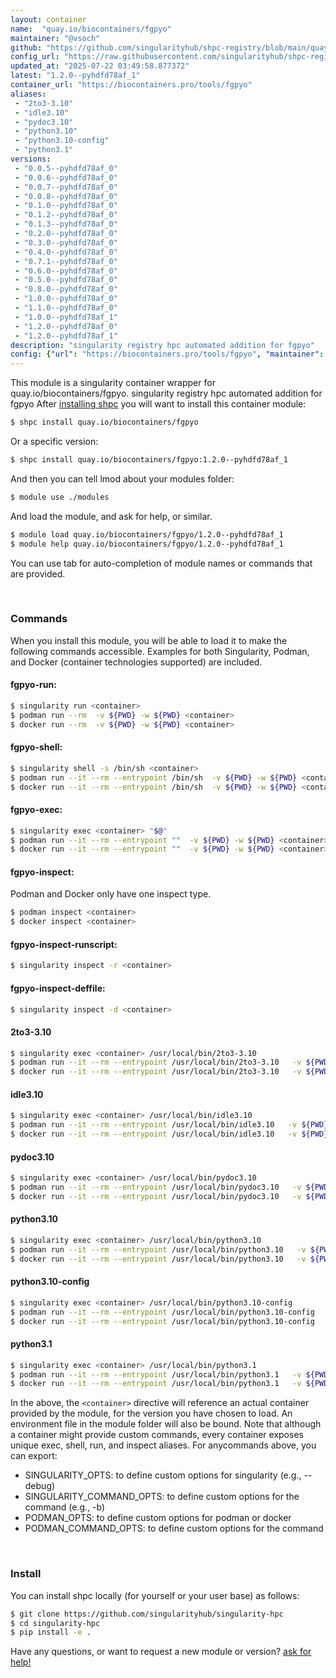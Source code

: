 ```yaml
---
layout: container
name:  "quay.io/biocontainers/fgpyo"
maintainer: "@vsoch"
github: "https://github.com/singularityhub/shpc-registry/blob/main/quay.io/biocontainers/fgpyo/container.yaml"
config_url: "https://raw.githubusercontent.com/singularityhub/shpc-registry/main/quay.io/biocontainers/fgpyo/container.yaml"
updated_at: "2025-07-22 03:49:58.877372"
latest: "1.2.0--pyhdfd78af_1"
container_url: "https://biocontainers.pro/tools/fgpyo"
aliases:
 - "2to3-3.10"
 - "idle3.10"
 - "pydoc3.10"
 - "python3.10"
 - "python3.10-config"
 - "python3.1"
versions:
 - "0.0.5--pyhdfd78af_0"
 - "0.0.6--pyhdfd78af_0"
 - "0.0.7--pyhdfd78af_0"
 - "0.0.8--pyhdfd78af_0"
 - "0.1.0--pyhdfd78af_0"
 - "0.1.2--pyhdfd78af_0"
 - "0.1.3--pyhdfd78af_0"
 - "0.2.0--pyhdfd78af_0"
 - "0.3.0--pyhdfd78af_0"
 - "0.4.0--pyhdfd78af_0"
 - "0.7.1--pyhdfd78af_0"
 - "0.6.0--pyhdfd78af_0"
 - "0.5.0--pyhdfd78af_0"
 - "0.8.0--pyhdfd78af_0"
 - "1.0.0--pyhdfd78af_0"
 - "1.1.0--pyhdfd78af_0"
 - "1.0.0--pyhdfd78af_1"
 - "1.2.0--pyhdfd78af_0"
 - "1.2.0--pyhdfd78af_1"
description: "singularity registry hpc automated addition for fgpyo"
config: {"url": "https://biocontainers.pro/tools/fgpyo", "maintainer": "@vsoch", "description": "singularity registry hpc automated addition for fgpyo", "latest": {"1.2.0--pyhdfd78af_1": "sha256:36e197ac670e0c62beef36219ecd62227205d2e7b0e3c6401cd8f2d1f384d3fc"}, "tags": {"0.0.5--pyhdfd78af_0": "sha256:84a3d6c8bb8b341403007ed54edf11d218aabadc777a27b7eccb1741d29b05cb", "0.0.6--pyhdfd78af_0": "sha256:1e4d36c00d27f78bfea912b4e05dd808da3a4be0b8f45018884d0551eeadb4a6", "0.0.7--pyhdfd78af_0": "sha256:28b830ca50a804ffbbcec4f6044aee7aa1bd7dd463538dc662548efb9a7b5938", "0.0.8--pyhdfd78af_0": "sha256:dc6626ee0cd133440c0cbfc005258e479008c71320e6f0142c9f390fc8f488cc", "0.1.0--pyhdfd78af_0": "sha256:44a6ede8d1aab2d130e40cb605588bf2c9046297f125d05757c66d9e5a51b8da", "0.1.2--pyhdfd78af_0": "sha256:d0eac5044dafe692f381420a4caf62d2a540e806bcaa08800ec281094d4f1743", "0.1.3--pyhdfd78af_0": "sha256:75d579cdaab75ecdda1221b8eb7a0ec179700ede9ce601e4331af3110af7358d", "0.2.0--pyhdfd78af_0": "sha256:95df4844ed3b62cd2ebf1c3afe2373d91bd738dcca7a224a46eb75a9a4eedd25", "0.3.0--pyhdfd78af_0": "sha256:2d4555f752543186f49251963c09517c17550cd6cf12138eb63494c2ef5a420b", "0.4.0--pyhdfd78af_0": "sha256:e61fa349924a29597dfee46f4b9235a6ef0f75cdf55ee6b19564d88f34a99b91", "0.7.1--pyhdfd78af_0": "sha256:502a87af5e81d322e3465980539da7d08a7390cad1b17f43c8043b56a2809086", "0.6.0--pyhdfd78af_0": "sha256:1e336b72cf0b843117471c8a6a03a074e1ddc18400280c98495777139268f0da", "0.5.0--pyhdfd78af_0": "sha256:1c35e0316904fc6d62886e7ed06b44d68ab58dfdd50cf8efa955b885b3f4aaeb", "0.8.0--pyhdfd78af_0": "sha256:e05e6f254712f840afd86352912526ea0f8049114599163008c9a4ceed45338f", "1.0.0--pyhdfd78af_0": "sha256:11cfea604fe76dfe13acd8daa06856273ab89fc16364ef154df4267d1eeafd2a", "1.1.0--pyhdfd78af_0": "sha256:0523b396378f77713eee991ba74419a1c2f0cc9cf66fbea3a34f2be21c8c5629", "1.0.0--pyhdfd78af_1": "sha256:04a7f43f066158f49b0ee5863befac967d0e76a4bbcdb76fff469a0955e9ebdb", "1.2.0--pyhdfd78af_0": "sha256:5c12a413ee81e8f64ef83608984bda74d9ac5ac6c1c95d76d7e85f67fdebade9", "1.2.0--pyhdfd78af_1": "sha256:36e197ac670e0c62beef36219ecd62227205d2e7b0e3c6401cd8f2d1f384d3fc"}, "docker": "quay.io/biocontainers/fgpyo", "aliases": {"2to3-3.10": "/usr/local/bin/2to3-3.10", "idle3.10": "/usr/local/bin/idle3.10", "pydoc3.10": "/usr/local/bin/pydoc3.10", "python3.10": "/usr/local/bin/python3.10", "python3.10-config": "/usr/local/bin/python3.10-config", "python3.1": "/usr/local/bin/python3.1"}}
---
```


This module is a singularity container wrapper for quay.io/biocontainers/fgpyo.
singularity registry hpc automated addition for fgpyo
After [installing shpc](#install) you will want to install this container module:


```bash
$ shpc install quay.io/biocontainers/fgpyo
```

Or a specific version:

```bash
$ shpc install quay.io/biocontainers/fgpyo:1.2.0--pyhdfd78af_1
```

And then you can tell lmod about your modules folder:

```bash
$ module use ./modules
```

And load the module, and ask for help, or similar.

```bash
$ module load quay.io/biocontainers/fgpyo/1.2.0--pyhdfd78af_1
$ module help quay.io/biocontainers/fgpyo/1.2.0--pyhdfd78af_1
```

You can use tab for auto-completion of module names or commands that are provided.

<br>

### Commands

When you install this module, you will be able to load it to make the following commands accessible.
Examples for both Singularity, Podman, and Docker (container technologies supported) are included.

#### fgpyo-run:

```bash
$ singularity run <container>
$ podman run --rm  -v ${PWD} -w ${PWD} <container>
$ docker run --rm  -v ${PWD} -w ${PWD} <container>
```

#### fgpyo-shell:

```bash
$ singularity shell -s /bin/sh <container>
$ podman run --it --rm --entrypoint /bin/sh  -v ${PWD} -w ${PWD} <container>
$ docker run --it --rm --entrypoint /bin/sh  -v ${PWD} -w ${PWD} <container>
```

#### fgpyo-exec:

```bash
$ singularity exec <container> "$@"
$ podman run --it --rm --entrypoint ""  -v ${PWD} -w ${PWD} <container> "$@"
$ docker run --it --rm --entrypoint ""  -v ${PWD} -w ${PWD} <container> "$@"
```

#### fgpyo-inspect:

Podman and Docker only have one inspect type.

```bash
$ podman inspect <container>
$ docker inspect <container>
```

#### fgpyo-inspect-runscript:

```bash
$ singularity inspect -r <container>
```

#### fgpyo-inspect-deffile:

```bash
$ singularity inspect -d <container>
```


#### 2to3-3.10

```bash
$ singularity exec <container> /usr/local/bin/2to3-3.10
$ podman run --it --rm --entrypoint /usr/local/bin/2to3-3.10   -v ${PWD} -w ${PWD} <container> -c " $@"
$ docker run --it --rm --entrypoint /usr/local/bin/2to3-3.10   -v ${PWD} -w ${PWD} <container> -c " $@"
```


#### idle3.10

```bash
$ singularity exec <container> /usr/local/bin/idle3.10
$ podman run --it --rm --entrypoint /usr/local/bin/idle3.10   -v ${PWD} -w ${PWD} <container> -c " $@"
$ docker run --it --rm --entrypoint /usr/local/bin/idle3.10   -v ${PWD} -w ${PWD} <container> -c " $@"
```


#### pydoc3.10

```bash
$ singularity exec <container> /usr/local/bin/pydoc3.10
$ podman run --it --rm --entrypoint /usr/local/bin/pydoc3.10   -v ${PWD} -w ${PWD} <container> -c " $@"
$ docker run --it --rm --entrypoint /usr/local/bin/pydoc3.10   -v ${PWD} -w ${PWD} <container> -c " $@"
```


#### python3.10

```bash
$ singularity exec <container> /usr/local/bin/python3.10
$ podman run --it --rm --entrypoint /usr/local/bin/python3.10   -v ${PWD} -w ${PWD} <container> -c " $@"
$ docker run --it --rm --entrypoint /usr/local/bin/python3.10   -v ${PWD} -w ${PWD} <container> -c " $@"
```


#### python3.10-config

```bash
$ singularity exec <container> /usr/local/bin/python3.10-config
$ podman run --it --rm --entrypoint /usr/local/bin/python3.10-config   -v ${PWD} -w ${PWD} <container> -c " $@"
$ docker run --it --rm --entrypoint /usr/local/bin/python3.10-config   -v ${PWD} -w ${PWD} <container> -c " $@"
```


#### python3.1

```bash
$ singularity exec <container> /usr/local/bin/python3.1
$ podman run --it --rm --entrypoint /usr/local/bin/python3.1   -v ${PWD} -w ${PWD} <container> -c " $@"
$ docker run --it --rm --entrypoint /usr/local/bin/python3.1   -v ${PWD} -w ${PWD} <container> -c " $@"
```



In the above, the `<container>` directive will reference an actual container provided
by the module, for the version you have chosen to load. An environment file in the
module folder will also be bound. Note that although a container
might provide custom commands, every container exposes unique exec, shell, run, and
inspect aliases. For anycommands above, you can export:

 - SINGULARITY_OPTS: to define custom options for singularity (e.g., --debug)
 - SINGULARITY_COMMAND_OPTS: to define custom options for the command (e.g., -b)
 - PODMAN_OPTS: to define custom options for podman or docker
 - PODMAN_COMMAND_OPTS: to define custom options for the command

<br>

### Install

You can install shpc locally (for yourself or your user base) as follows:

```bash
$ git clone https://github.com/singularityhub/singularity-hpc
$ cd singularity-hpc
$ pip install -e .
```

Have any questions, or want to request a new module or version? [ask for help!](https://github.com/singularityhub/singularity-hpc/issues)